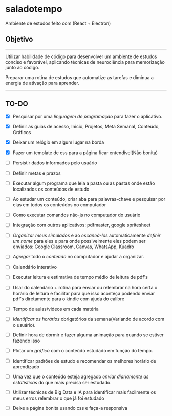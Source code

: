 # saladotempo
Ambiente de estudos feito com (React + Electron)

## Objetivo
---
Utilizar habilidade de código para desenvolver um ambiente de estudos conciso e favorável, aplicando técnicas de neurociência para memorização junto ao código.

Preparar uma rotina de estudos que automatize as tarefas e diminua a energia de ativação para aprender.

---
## TO-DO

- [X] Pesquisar por uma *linguagem de programação* para fazer o aplicativo.

- [X] Definir as guias de acesso, Inicio, Projetos, Meta Semanal, Conteúdo, Gráficos

- [X] Deixar um relógio em algum lugar na borda

- [X] Fazer um template de css para a página ficar entendível(Não bonita)

- [ ] Persistir dados informados pelo usuário

- [ ] Definir metas e prazos

- [ ] Executar algum programa que leia a pasta ou as pastas onde estão localizados os conteúdos de estudo

- [ ] Ao estudar um conteúdo, criar aba para palavras-chave e pesquisar por elas em todos os conteúdos no computador

- [ ] Como executar comandos não-js no computador do usuário

- [ ] Integração com outros aplicativos: pdfmaster, google spritesheet

- [ ] *Organizar meus simulados* e ao *escaneá-los* automaticamente *definir um nome* para eles e para onde possivelmente eles podem ser enviados: Google Classroom, Canvas, WhatsApp, Kuadro

- [ ] *Agregar* todo o *conteúdo* no computador e ajudar a organizar.

- [ ] Calendário interativo

- [ ] Executar leitura e estimativa de tempo médio de leitura de pdf's

- [ ] Usar do calendário + rotina para enviar ou relembrar na hora certa o horário de leitura e facilitar para que isso aconteça podendo enviar pdf's diretamente para o kindle com ajuda do calibre

- [ ] Tempo de aulas/videos em cada matéria

- [ ] *Identificar os horários* obrigatórios da semana(Variando de acordo com o usuário).

- [ ] Definir hora de dormir e fazer alguma animação para quando se estiver fazendo isso

- [ ] Plotar um *gráfico* com o conteúdo estudado em função do tempo.

- [ ] Identificar padrões de estudo e recomendar os melhores horário de aprendizado

- [ ] Uma vez que o conteúdo esteja agregado *enviar diariamente as estatísticas* do que mais precisa ser estudado.

- [ ] Utilizar técnicas de Big Data e IA para identificar mais facilmente os meus erros relembrar o que já foi estudado

- [ ] Deixe a página bonita usando css e faça-a responsiva

